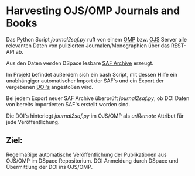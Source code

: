 # Harvesting OJS/OMP Journals and Books


Das Python Script _journal2saf.py_ ruft von einem [OMP](https://pkp.sfu.ca/omp) bzw. [OJS](https://pkp.sfu.ca/ojs/) Server alle relevanten Daten von pulizierten Journalen/Monographien über das REST-API ab.

Aus den Daten werden DSpace lesbare [SAF Archive](https://wiki.lyrasis.org/display/DSDOC5x/Importing+and+Exporting+Items+via+Simple+Archive+Format) erzeugt.

Im Projekt befindet außerdem sich ein bash Script, mit dessen Hilfe ein unabhängiger automatischer Import der SAF's und ein Export der vergebenen [DOI's](https://www.doi.org/) angestoßen wird.

Bei jedem Export neuer SAF Archive überprüft _journal2saf.py_, ob DOI Daten von bereits importierten SAF's erstellt worden sind.

Die DOI's hinterlegt _journal2saf.py_ im OJS/OMP als *urlRemote* Attribut für jede Veröffentlichung.

## Ziel:

Regelmäßige automatische Veröffentlichung der Publikationen aus OJS/OMP im DSpace Repositorium.
DOI Anmeldung durch DSpace und Übermittlung der DOI ins OJS/OMP.

